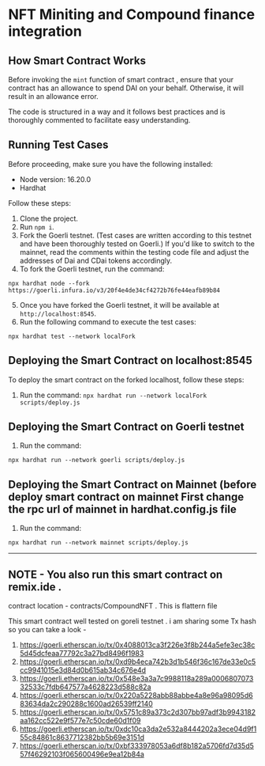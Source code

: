 # NFT Miniting and Compound finance integration

## How Smart Contract Works

Before invoking the `mint` function of smart contract , ensure that your contract has an allowance to spend DAI on your behalf. Otherwise, it will result in an allowance error.

The code is structured in a way and it follows best practices and is thoroughly commented to facilitate easy understanding.

## Running Test Cases

Before proceeding, make sure you have the following installed:

- Node version: 16.20.0
- Hardhat

Follow these steps:

1. Clone the project.
2. Run `npm i`.
3. Fork the Goerli testnet. (Test cases are written according to this testnet and have been thoroughly tested on Goerli.) If you'd like to switch to the mainnet, read the comments within the testing code file and adjust the addresses of Dai and CDai tokens accordingly.
4. To fork the Goerli testnet, run the command:

``` npx hardhat node --fork https://goerli.infura.io/v3/20f4e4de34cf4272b76fe44eafb89b84 ```

5. Once you have forked the Goerli testnet, it will be available at `http://localhost:8545`.
6. Run the following command to execute the test cases:

``` npx hardhat test --network localFork ```

## Deploying the Smart Contract on localhost:8545

To deploy the smart contract on the forked localhost, follow these steps:

1. Run the command:
``` npx hardhat run --network localFork scripts/deploy.js ```

## Deploying the Smart Contract on Goerli testnet 

1. Run the command:

``` npx hardhat run --network goerli scripts/deploy.js ```

## Deploying the Smart Contract on Mainnet (before deploy smart contract on mainnet First change the rpc url of mainnet in hardhat.config.js file  

1. Run the command:

``` npx hardhat run --network mainnet scripts/deploy.js ```

---

## NOTE - You also run this smart contract on remix.ide . 

contract location - contracts/CompoundNFT . This is flattern file

This smart contract well tested on goreli testnet . i am sharing some Tx hash so you can take a look - 

1. https://goerli.etherscan.io/tx/0x4088013ca3f226e3f8b244a5efe3ec38c5d45dcfeaa77792c3a27bd8496f1983
2. https://goerli.etherscan.io/tx/0xd9b4eca742b3d1b546f36c167de33e0c5cc9941015e3d84d0b615ab34c676e4d
3. https://goerli.etherscan.io/tx/0x548e3a3a7c9988118a289a000680707332533c7fdb647577a4628223d588c82a
4. https://goerli.etherscan.io/tx/0x220a5228abb88abbe4a8e96a98095d683634da2c290288c1600ad26539ff2140
5. https://goerli.etherscan.io/tx/0x5751c89a373c2d307bb97adf3b9943182aa162cc522e9f577e7c50cde60d1f09
6. https://goerli.etherscan.io/tx/0xdc10ca3da2e532a8444202a3ece04d9f155c84861c8637712382bb5b69e3151d
7. https://goerli.etherscan.io/tx/0xbf333978053a6df8b182a5706fd7d35d557f46292103f065600496e9ea12b84a
